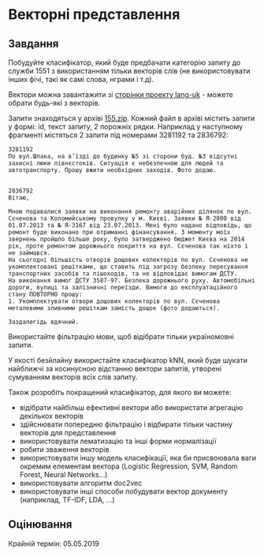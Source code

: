 # Векторні представлення

## Завдання

Побудуйте класифікатор, який буде предбачати категорію запиту до служби 1551 з використанням тільки векторів слів (не використовувати інших фічі, такі як самі слова, нграми і т.д).

Вектори можна завантажити зі [сторінки проекту lang-uk](http://lang.org.ua/en/models/#anchor4) - можете обрати будь-які з векторів.

Запити знаходяться у архіві [155.zip](https://github.com/vseloved/prj-nlp-2019/blob/master/tasks/1551.zip). Кожний файл в архіві містить запити у формі: id, текст запиту, 2 порожніх рядки. Наприклад у наступному фрагменті містяться 2 запити під номерами 3281192 та 2836792:

```
3281192
По вул.Шпака, на в’їзді до будинку №5 зі сторони буд. №3 відсутні захисні люки лівнєстоків. Ситуація є небезпечною для людей та автотранспорту. Прошу вжити необхідних заходів. Фото додаю.


2836792
Вітаю,

Мною подавалися заявки на виконання ремонту аварійних ділянок по вул. Сєченова та Коломийському провулку у м. Києві. Заявки № Я-2800 від 01.07.2013 та № Я-3167 від 23.07.2013. Мені було надано відповідь, що ремонт буде виконано при отриманні фінансування. З моменту моїх звернень пройшло більше року, було затверджено бюджет Києва на 2014 рік, проте ремонтом дорожнього покриття на вул. Сєченова так ніхто і не займався. 
На сьогодні більшість отворів дощових колекторів по вул. Сєченова не укомплектовані решітками, що ставить під загрозу безпеку пересування транспортних засобів та пішоходів, та не відповідає вимогам ДСТУ.
На виконання вимог ДСТУ 3587-97. Безпека дорожнього руху. Автомобільні дороги, вулиці та залізничні переїзди. Вимоги до експлуатаційного стану ПОВТОРНО прошу:
1. Укомплектувати отвори дощових колекторів по вул. Сєченова металевими зливними решіткам замість дощок (фото додаються).

Заздалегідь вдячний.
```

Використайте фільтрацію мови, щоб відібрати тільки україномовні запити.

У якості безйлайну використайте класифікатор kNN, який буде шукати найближчі за косинусною відстанню вектори запитів, утворені сумуванням векторів всіх слів запиту.

Також розробіть покращений класифікатор, для якого ви можете:
- відібрати найбільш ефективні вектори або використати агрегацію декількох векторів
- здійснювати попередню фільтрацію і відбирати тільки частину векторів для представлення
- використовувати лематизацію та інші форми нормалізації
- робити зваження векторів
- використовувати іншу модель класифікації, яка би присвоювала ваги окремим елементам вектора (Logistic Regression, SVM, Random Forest, Neural Networks...)
- використовувати алгоритм doc2vec
- використовувати інші способи побудувати вектор документу (наприклад, TF-IDF, LDA, ...)


## Оцінювання

Крайній термін: 05.05.2019

